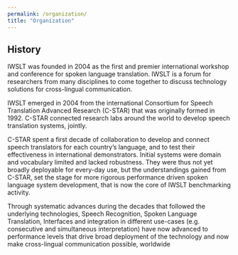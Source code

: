 ```yaml
---
permalink: /organization/
title: "Organization"
---
```


## History

IWSLT was founded in 2004 as the first and premier international workshop and conference for spoken language translation.  IWSLT is a forum for researchers from many disciplines to come together to discuss technology solutions for cross-lingual communication.  

IWSLT emerged in 2004 from the international Consortium for Speech Translation Advanced Research (C-STAR) that was originally formed in 1992.  C-STAR connected research labs around the world to develop speech translation systems, jointly.  

C-STAR spent a first decade of collaboration to develop and connect speech translators for each country’s language, and to test their effectiveness in international demonstrators.  Initial systems were domain and vocabulary limited and lacked robustness.  They were thus not yet broadly deployable for every-day use, but the understandings gained from C-STAR, set the stage for more rigorous performance driven spoken language system development, that is now the core of IWSLT benchmarking activity.  

Through systematic advances during the decades that followed the underlying technologies, Speech Recognition, Spoken Language Translation, Interfaces and integration in different use-cases (e.g. consecutive and simultaneous interpretation) have now advanced to performance levels that drive broad deployment of the technology and now make cross-lingual communication possible, worldwide
